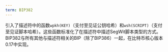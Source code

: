 ```yaml
---
term: BIP382
---
```


引入了描述符中的函数`wpkh(KEY)`（支付至见证公钥哈希）和`wsh(SCRIPT)`（支付至见证脚本哈希）。这些函数标准化了在描述符中描述SegWit脚本类型的方式。BIP382与所有其他与描述符相关的BIP（除了BIP386）一起，在比特币核心版本0.17中实现。